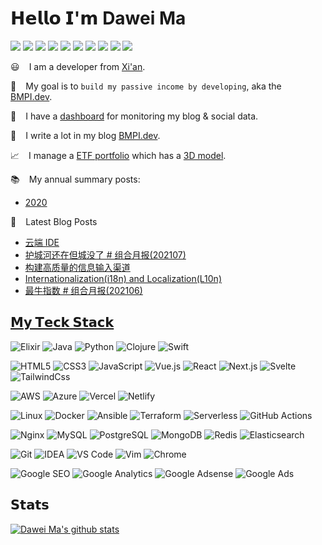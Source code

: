 # 𝗛𝗲𝗹𝗹𝗼 𝗜'𝗺 Dawei Ma 

[![](https://img.shields.io/badge/--%23000000?style=flat&logo=twitter&logoColor=ffffff)](https://twitter.com/madawei2699)
[![](https://img.shields.io/badge/--%23000000?style=flat&logo=github&logoColor=ffffff)](https://github.com/madawei2699)
[![](https://img.shields.io/badge/--%23000000?style=flat&logo=wechat&logoColor=ffffff)](https://img.bmpi.dev/755b406f-43ae-e382-e13c-547116d3e7d5.png)
[![](https://img.shields.io/badge/--%23000000?style=flat&logo=zhihu&logoColor=ffffff)](https://zhuanlan.zhihu.com/improve365)
[![](https://img.shields.io/badge/--%23000000?style=flat&logo=youtube&logoColor=ffffff)](https://www.youtube.com/channel/UCbg-Y24Z1H0nONW-bxgzv6w)
[![](https://img.shields.io/badge/--%23000000?style=flat&logo=tinyletter&logoColor=ffffff)](https://tinyletter.com/i365)
[![](https://img.shields.io/badge/--%23000000?style=flat&logo=rss&logoColor=ffffff)](https://www.bmpi.dev/index.xml)
[![](https://img.shields.io/badge/-CPC-%23000000?style=flat&logo=telegram&logoColor=ffffff)](https://t.me/web_cpc)
[![](https://img.shields.io/badge/-BMPI-%23000000?style=flat&logo=telegram&logoColor=ffffff)](https://t.me/bmpi365)
[![](https://img.shields.io/badge/dynamic/json?label=BMPI.dev's%20PV&query=%24.count&url=https%3A%2F%2Fapi.bmpi.dev%2Fpage-views%2Fbmpi-dev-all-page-views%2F
)](https://www.bmpi.dev)

:smiley: ` ` I am a developer from [Xi'an](https://github.com/madawei2699/xian-IT).

:dart: ` ` My goal is to `build my passive income by developing`, aka the [BMPI.dev](https://www.bmpi.dev).

:eyes: ` ` I have a [dashboard](https://datastudio.google.com/u/0/reporting/6c3c6d3d-cd2f-4f8c-85e6-c06d672c445b/page/MnJzB) for monitoring my blog & social data.

:pencil: ` ` I write a lot in my blog [BMPI.dev](https://www.bmpi.dev).

:chart_with_upwards_trend: ` ` I manage a [ETF portfolio](https://www.bmpi.dev/categories/%E8%A2%AB%E5%8A%A8%E6%94%B6%E5%85%A5%E6%8A%95%E8%B5%84%E7%BB%84%E5%90%88/) which has a [3D model](https://github.com/madawei2699/bmpi.dev/blob/master/portfolio/bmpi-portfolio-2018-2021.STL).

:books: ` ` My annual summary posts:

* [2020](https://www.bmpi.dev/self/annual-summary/2020/)

:scroll: ` ` Latest Blog Posts
<!-- BLOG-POST-LIST:START -->
- [云端 IDE](https://www.bmpi.dev/dev/vscode-on-cloud/)
- [护城河还在但城没了 # 组合月报(202107)](https://www.bmpi.dev/money/passive-income-protfolio/202107/)
- [构建高质量的信息输入渠道](https://www.bmpi.dev/self/my-info-input-channel/)
- [Internationalization(i18n) and Localization(L10n)](https://www.bmpi.dev/en/dev/i18n-l10n/)
- [最牛指数 # 组合月报(202106)](https://www.bmpi.dev/money/passive-income-protfolio/202106/)
<!-- BLOG-POST-LIST:END -->

## [𝗠𝘆 𝗧𝗲𝗰𝗸 𝗦𝘁𝗮𝗰𝗸](https://www.bmpi.dev/dev/tech-stack-of-side-project/)

![Elixir](https://img.shields.io/badge/-Elixir-%234B275F?style=flat-square&logo=elixir&logoColor=ffffff)
![Java](https://img.shields.io/badge/-Java-%23007396?style=flat-square&logo=java&logoColor=ffffff)
![Python](https://img.shields.io/badge/-Python-%233776AB?style=flat-square&logo=python&logoColor=ffffff)
![Clojure](https://img.shields.io/badge/-Clojure-%235881D8?style=flat-square&logo=clojure&logoColor=ffffff)
![Swift](https://img.shields.io/badge/-Swift-%23FA7343?style=flat-square&logo=swift&logoColor=ffffff)

![HTML5](https://img.shields.io/badge/-HTML5-%23E44D27?style=flat-square&logo=html5&logoColor=ffffff)
![CSS3](https://img.shields.io/badge/-CSS3-%231572B6?style=flat-square&logo=css3)
![JavaScript](https://img.shields.io/badge/-JavaScript-%23F7DF1C?style=flat-square&logo=javascript&logoColor=000000&labelColor=%23F7DF1C&color=%23FFCE5A)
![Vue.js](https://img.shields.io/badge/-Vue.js-%234fc08d?style=flat-square&logo=vue-dot-js&logoColor=ffffff)
![React](https://img.shields.io/badge/-React-%2361dafb?style=flat-square&logo=react&logoColor=ffffff)
![Next.js](https://img.shields.io/badge/-Next.js-%23000000?style=flat-square&logo=next-dot-js&logoColor=ffffff)
![Svelte](https://img.shields.io/badge/-Svelte-%23ff3e00?style=flat-square&logo=svelte&logoColor=ffffff)
![TailwindCss](https://img.shields.io/badge/-TailwindCss-%2338b2ac?style=flat-square&logo=tailwind-css&logoColor=ffffff)

![AWS](https://img.shields.io/badge/-AWS-%23232F3E?style=flat-square&logo=amazon-aws&logoColor=ffffff)
![Azure](https://img.shields.io/badge/-Azure-%230089d6?style=flat-square&logo=microsoft-azure&logoColor=ffffff)
![Vercel](https://img.shields.io/badge/-Vercel-%23000000?style=flat-square&logo=vercel&logoColor=ffffff)
![Netlify](https://img.shields.io/badge/-Netlify-%2300C7B7?style=flat-square&logo=netlify&logoColor=ffffff)

![Linux](https://img.shields.io/badge/-Linux-%23FCC624?style=flat-square&logo=linux&logoColor=%23ffffff)
![Docker](https://img.shields.io/badge/-Docker-%232496ED?style=flat-square&logo=docker&logoColor=ffffff)
![Ansible](https://img.shields.io/badge/-Ansible-%23EE0000?style=flat-square&logo=ansible&logoColor=ffffff)
![Terraform](https://img.shields.io/badge/-Terraform-%23623CE4?style=flat-square&logo=terraform&logoColor=ffffff)
![Serverless](https://img.shields.io/badge/-Serverless-%23FD5750?style=flat-square&logo=serverless&logoColor=ffffff)
![GitHub Actions](https://img.shields.io/badge/-GitHub%20Actions-%232088FF?style=flat-square&logo=github-actions&logoColor=ffffff)

![Nginx](https://img.shields.io/badge/-Nginx-%23269539?style=flat-square&logo=nginx&logoColor=ffffff)
![MySQL](https://img.shields.io/badge/-MySQL-%234479A1?style=flat-square&logo=mysql&logoColor=ffffff)
![PostgreSQL](https://img.shields.io/badge/-PostgreSQL-%23336791?style=flat-square&logo=postgresql&logoColor=ffffff)
![MongoDB](https://img.shields.io/badge/-MongoDB-%2347A248?style=flat-square&logo=mongodb&logoColor=ffffff)
![Redis](https://img.shields.io/badge/-Redis-%23DC382D?style=flat-square&logo=redis&logoColor=ffffff)
![Elasticsearch](https://img.shields.io/badge/-Elasticsearch-%23005571?style=flat-square&logo=elasticsearch&logoColor=ffffff)

![Git](https://img.shields.io/badge/-Git-%23F05032?style=flat-square&logo=git&logoColor=%23ffffff)
![IDEA](https://img.shields.io/badge/-IDEA-%23000000?style=flat-square&logo=IntelliJ-IDEA&logoColor=%23ffffff)
![VS Code](https://img.shields.io/badge/-VSCode-%23007ACC?style=flat-square&logo=visual-studio-code&logoColor=%23ffffff)
![Vim](https://img.shields.io/badge/-Vim-%23019733?style=flat-square&logo=vim&logoColor=%23ffffff)
![Chrome](https://img.shields.io/badge/-Chrome-%234285F4?style=flat-square&logo=google-chrome&logoColor=%23ffffff)

![Google SEO](https://img.shields.io/badge/-Google%20SEO-%234285F4?style=flat-square&logo=google&logoColor=ffffff)
![Google Analytics](https://img.shields.io/badge/-Google%20Analytics-%23E37400?style=flat-square&logo=google-analytics&logoColor=ffffff)
![Google Adsense](https://img.shields.io/badge/-Google%20Adsense-%234285F4?style=flat-square&logo=google-adsense&logoColor=ffffff)
![Google Ads](https://img.shields.io/badge/-Google%20Ads-%234285F4?style=flat-square&logo=google-ads&logoColor=ffffff)

## 𝗦𝘁𝗮𝘁𝘀

[![Dawei Ma's github stats](https://github-readme-stats-gray-kappa.vercel.app/api?username=madawei2699&count_private=true&show_icons=true)](https://www.bmpi.dev)

<!--
**madawei2699/madawei2699** is a ✨ _special_ ✨ repository because its `README.md` (this file) appears on your GitHub profile.

Here are some ideas to get you started:

- 🔭 I’m currently working on ...
- 🌱 I’m currently learning ...
- 👯 I’m looking to collaborate on ...
- 🤔 I’m looking for help with ...
- 💬 Ask me about ...
- 📫 How to reach me: ...
- 😄 Pronouns: ...
- ⚡ Fun fact: ...
-->
